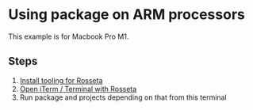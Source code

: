 # Using package on ARM processors

This example is for Macbook Pro M1.

## Steps

1. [Install tooling for Rosseta](https://support.apple.com/en-gb/HT211861)
2. [Open iTerm / Terminal with Rosseta](https://apple.stackexchange.com/a/428769)
3. Run package and projects depending on that from this terminal
